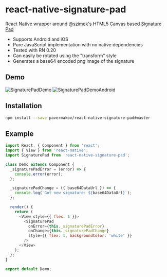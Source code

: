 # react-native-signature-pad
React Native wrapper around @[szimek's](https://github.com/szimek) HTML5 Canvas based [Signature Pad](https://github.com/szimek/signature_pad)

- Supports Android and iOS
- Pure JavaScript implementation with no native dependencies
- Tested with RN 0.20
- Can easily be rotated using the "transform" style
- Generates a base64 encoded png image of the signature

## Demo

![SignaturePadDemo](https://cloud.githubusercontent.com/assets/7293984/13297035/303fefc6-dae5-11e5-99e8-edb8335633b5.gif) ![SignaturePadDemoAndroid](https://cloud.githubusercontent.com/assets/7293984/13299954/72bc3bf4-daf2-11e5-8606-388c05c26d6d.gif)

## Installation

```sh
npm install --save pavermakov/react-native-signature-pad#master
```

## Example

```js
import React, { Component } from 'react';
import { View } from 'react-native';
import SignaturePad from 'react-native-signature-pad';

class Demo extends Component {
  _signaturePadError = (error) => {
    console.error(error);
  };

  _signaturePadChange = ({ base64DataUrl }) => {
    console.log(`Got new signature: ${base64DataUrl}`);
  };

  render() {
    return (
      <View style={{ flex: 1 }}>
        <SignaturePad
          onError={this._signaturePadError}
          onChange={this._signaturePadChange}
          style={{ flex: 1, backgroundColor: 'white' }}
        />
      </View>
    );
  };
}

export default Demo;
```
